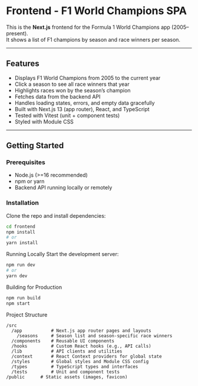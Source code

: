 # Frontend - F1 World Champions SPA

This is the **Next.js** frontend for the Formula 1 World Champions app (2005–present).  
It shows a list of F1 champions by season and race winners per season.

---

## Features

- Displays F1 World Champions from 2005 to the current year
- Click a season to see all race winners that year
- Highlights races won by the season’s champion
- Fetches data from the backend API
- Handles loading states, errors, and empty data gracefully
- Built with Next.js 13 (app router), React, and TypeScript
- Tested with Vitest (unit + component tests)
- Styled with Module CSS

---

## Getting Started

### Prerequisites

- Node.js (>=16 recommended)
- npm or yarn
- Backend API running locally or remotely

### Installation

Clone the repo and install dependencies:

```bash
cd frontend
npm install
# or
yarn install
```

Running Locally
Start the development server:

```bash
npm run dev
# or
yarn dev
```

Building for Production

```bash
npm run build
npm start
```

Project Structure

```
/src
  /app           # Next.js app router pages and layouts
    /seasons     # Season list and season-specific race winners
  /components    # Reusable UI components
  /hooks         # Custom React hooks (e.g., API calls)
  /lib           # API clients and utilities
  /context       # React Context providers for global state
  /styles        # Global styles and Module CSS config
  /types         # TypeScript types and interfaces
  /tests         # Unit and component tests
/public      # Static assets (images, favicon)
```
